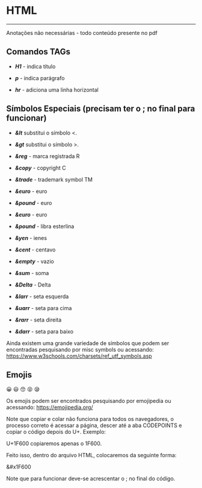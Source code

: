 # HTML
------------------------------------------------------------------------------

Anotações não necessárias - todo conteúdo presente no pdf

## Comandos TAGs

- __*H1*__ - indica título

- __*p*__ - indica parágrafo

- __*hr*__ - adiciona uma linha horizontal


## Símbolos Especiais (precisam ter o ; no final para funcionar)

- __*&lt*__ substitui o símbolo <.

- __*&gt*__ substitui o símbolo >.

- __*&reg*__ - marca registrada R

- __*&copy*__ - copyright C

- __*&trade*__ - trademark symbol TM

- __*&euro*__ - euro

- __*&pound*__ - euro

- __*&euro*__ - euro

- __*&pound*__ - libra esterlina

- __*&yen*__ - ienes

- __*&cent*__ - centavo 

- __*&empty*__ - vazio

- __*&sum*__ - soma

- __*&Delta*__ - Delta

- __*&larr*__ - seta esquerda

- __*&uarr*__ - seta para cima

- __*&rarr*__ - seta direita

- __*&darr*__ - seta para baixo

Ainda existem uma grande variedade de símbolos que podem ser encontradas pesquisando por misc symbols ou acessando: https://www.w3schools.com/charsets/ref_utf_symbols.asp

## Emojis

😀
😃
😙
😝
😪

Os emojis podem ser encontrados pesquisando por emojipedia ou acessando: https://emojipedia.org/

Note que copiar e colar não funciona para todos os navegadores, o processo correto é acessar a página, descer até a aba CODEPOINTS e copiar o código depois do U+. Exemplo:  

U+1F600 copiaremos apenas o 1F600.

Feito isso, dentro do arquivo HTML, colocaremos da seguinte forma:

&#x1F600

Note que para funcionar deve-se acrescentar o ; no final do código.



















